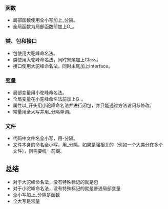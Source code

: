 ### 函数
- 局部函数使用全小写加上_分隔。
- 全局函数为局部函数前加上G_。
### 类、包和接口
- 包使用大驼峰命名法。
- 类使用大驼峰命名法，同时末尾加上Class。
- 接口使用大驼峰命名法，同时末尾加上Interface。
### 变量
- 局部变量用小驼峰命名法。
- 全局变量在小驼峰命名法前加上G_。
- 属性以_开头用小驼峰命名法并进行闭包，并只能通过方法访问与修改。
- 常量用全大写并用_分隔单词。
### 文件
- 代码中文件名全小写，用-分隔。
- 文件本身的命名全小写，用_分隔，如果是强相关的（例如一个大类分在多个文件），则需要统一前缀。


## 总结
- 对于大驼峰命名法，没有特殊标记的就是包
- 对于小驼峰命名法，没有特殊标记的就是普通局部变量
- 全小写加上_分隔是函数
- 全大写是常量